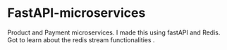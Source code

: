 # FastAPI-microservices
Product and Payment microservices.
I made this using fastAPI and Redis.
Got to learn about the redis stream functionalities .
